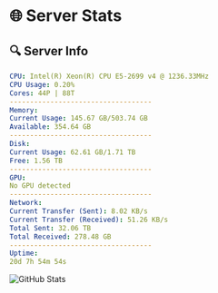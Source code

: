 # 🌐 Server Stats
## 🔍 Server Info
```yaml
CPU: Intel(R) Xeon(R) CPU E5-2699 v4 @ 1236.33MHz
CPU Usage: 0.20%
Cores: 44P | 88T
-----------------------------------
Memory:
Current Usage: 145.67 GB/503.74 GB
Available: 354.64 GB
-----------------------------------
Disk:
Current Usage: 62.61 GB/1.71 TB
Free: 1.56 TB
-----------------------------------
GPU:
No GPU detected
-----------------------------------
Network:
Current Transfer (Sent): 8.02 KB/s
Current Transfer (Received): 51.26 KB/s
Total Sent: 32.06 TB
Total Received: 278.48 GB
-----------------------------------
Uptime:
20d 7h 54m 54s
```
![GitHub Stats](https://img.shields.io/badge/Updated-2025-03-28_05:17:43-blue)